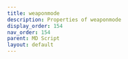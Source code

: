 ```yaml
---
title: weaponmode
description: Properties of weaponmode
display_order: 154
nav_order: 154
parent: MD Script
layout: default
---
```



